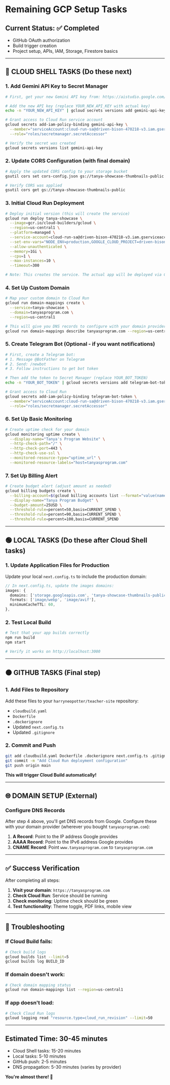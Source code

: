 # Remaining GCP Setup Tasks

## Current Status: ✅ Completed
- GitHub OAuth authorization
- Build trigger creation
- Project setup, APIs, IAM, Storage, Firestore basics

---

## 🔵 CLOUD SHELL TASKS (Do these next)

### 1. Add Gemini API Key to Secret Manager
```bash
# First, get your new Gemini API key from: https://aistudio.google.com/app/apikey

# Add the new API key (replace YOUR_NEW_API_KEY with actual key)
echo -n "YOUR_NEW_API_KEY" | gcloud secrets versions add gemini-api-key --data-file=-

# Grant access to Cloud Run service account
gcloud secrets add-iam-policy-binding gemini-api-key \
  --member="serviceAccount:cloud-run-sa@driven-bison-470218-v3.iam.gserviceaccount.com" \
  --role="roles/secretmanager.secretAccessor"

# Verify the secret was created
gcloud secrets versions list gemini-api-key
```

### 2. Update CORS Configuration (with final domain)
```bash
# Apply the updated CORS config to your storage bucket
gsutil cors set cors-config.json gs://tanya-showcase-thumbnails-public

# Verify CORS was applied
gsutil cors get gs://tanya-showcase-thumbnails-public
```

### 3. Initial Cloud Run Deployment
```bash
# Deploy initial version (this will create the service)
gcloud run deploy tanya-showcase \
  --image=gcr.io/cloud-builders/gcloud \
  --region=us-central1 \
  --platform=managed \
  --service-account=cloud-run-sa@driven-bison-470218-v3.iam.gserviceaccount.com \
  --set-env-vars="NODE_ENV=production,GOOGLE_CLOUD_PROJECT=driven-bison-470218-v3" \
  --allow-unauthenticated \
  --memory=1Gi \
  --cpu=1 \
  --max-instances=10 \
  --timeout=300

# Note: This creates the service. The actual app will be deployed via Cloud Build later
```

### 4. Set Up Custom Domain
```bash
# Map your custom domain to Cloud Run
gcloud run domain-mappings create \
  --service=tanya-showcase \
  --domain=tanyasprogram.com \
  --region=us-central1

# This will give you DNS records to configure with your domain provider
gcloud run domain-mappings describe tanyasprogram.com --region=us-central1
```

### 5. Create Telegram Bot (Optional - if you want notifications)
```bash
# First, create a Telegram bot:
# 1. Message @BotFather on Telegram
# 2. Send: /newbot
# 3. Follow instructions to get bot token

# Then add the token to Secret Manager (replace YOUR_BOT_TOKEN)
echo -n "YOUR_BOT_TOKEN" | gcloud secrets versions add telegram-bot-token --data-file=-

# Grant access to Cloud Run
gcloud secrets add-iam-policy-binding telegram-bot-token \
  --member="serviceAccount:cloud-run-sa@driven-bison-470218-v3.iam.gserviceaccount.com" \
  --role="roles/secretmanager.secretAccessor"
```

### 6. Set Up Basic Monitoring
```bash
# Create uptime check for your domain
gcloud monitoring uptime create \
  --display-name="Tanya's Program Website" \
  --http-check-path="/" \
  --http-check-port=443 \
  --http-check-use-ssl \
  --monitored-resource-type="uptime_url" \
  --monitored-resource-labels="host=tanyasprogram.com"
```

### 7. Set Up Billing Alert
```bash
# Create budget alert (adjust amount as needed)
gcloud billing budgets create \
  --billing-account=$(gcloud billing accounts list --format="value(name)" --limit=1) \
  --display-name="Tanya Program Budget" \
  --budget-amount=25USD \
  --threshold-rule=percent=50,basis=CURRENT_SPEND \
  --threshold-rule=percent=90,basis=CURRENT_SPEND \
  --threshold-rule=percent=100,basis=CURRENT_SPEND
```

---

## 🟢 LOCAL TASKS (Do these after Cloud Shell tasks)

### 1. Update Application Files for Production
Update your local `next.config.ts` to include the production domain:

```typescript
// In next.config.ts, update the images domains:
images: {
  domains: ['storage.googleapis.com', 'tanya-showcase-thumbnails-public.storage.googleapis.com'],
  formats: ['image/webp', 'image/avif'],
  minimumCacheTTL: 60,
},
```

### 2. Test Local Build
```bash
# Test that your app builds correctly
npm run build
npm start

# Verify it works on http://localhost:3000
```

---

## 🟠 GITHUB TASKS (Final step)

### 1. Add Files to Repository
Add these files to your `harryneopotter/teacher-site` repository:
- `cloudbuild.yaml`
- `Dockerfile` 
- `.dockerignore`
- Updated `next.config.ts`
- Updated `.gitignore`

### 2. Commit and Push
```bash
git add cloudbuild.yaml Dockerfile .dockerignore next.config.ts .gitignore
git commit -m "Add Cloud Run deployment configuration"
git push origin main
```

**This will trigger Cloud Build automatically!**

---

## 🌐 DOMAIN SETUP (External)

### Configure DNS Records
After step 4 above, you'll get DNS records from Google. Configure these with your domain provider (wherever you bought `tanyasprogram.com`):

1. **A Record**: Point to the IP address Google provides
2. **AAAA Record**: Point to the IPv6 address Google provides  
3. **CNAME Record**: Point `www.tanyasprogram.com` to `tanyasprogram.com`

---

## ✅ Success Verification

After completing all steps:

1. **Visit your domain**: `https://tanyasprogram.com`
2. **Check Cloud Run**: Service should be running
3. **Check monitoring**: Uptime check should be green
4. **Test functionality**: Theme toggle, PDF links, mobile view

---

## 🚨 Troubleshooting

### If Cloud Build fails:
```bash
# Check build logs
gcloud builds list --limit=5
gcloud builds log BUILD_ID
```

### If domain doesn't work:
```bash
# Check domain mapping status
gcloud run domain-mappings list --region=us-central1
```

### If app doesn't load:
```bash
# Check Cloud Run logs
gcloud logging read "resource.type=cloud_run_revision" --limit=50
```

---

## Estimated Time: 30-45 minutes
- Cloud Shell tasks: 15-20 minutes
- Local tasks: 5-10 minutes  
- GitHub push: 2-5 minutes
- DNS propagation: 5-30 minutes (varies by provider)

**You're almost there! 🚀**